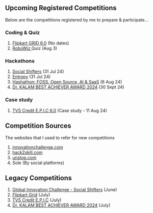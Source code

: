 ## Upcoming Registered Competitions
Below are the competitions registered by me to prepare & participate...

### Coding & Quiz
1. [Flipkart GRID 6.0](https://unstop.com/hackathons/flipkart-grid-60-information-security-challenge-flipkart-grid-60-flipkart-1024250) (No dates)
2. [RoboWiz ](https://unstop.com/quiz/robowiz-quiz-roboticio-1070368?rstatus=1)Quiz (Aug 3)

### Hackathons
1. [Social Shifters](https://socialshifters.innovationchallenge.com/register) (31 Jul 24)
2. [Entropy](https://unstop.com/hackathons/entropy-vellore-institute-of-technology-chennai-1070223) (31 Jul 24)
3. [Hashathon: FOSS, Open Source, AI & SaaS](https://unstop.com/hackathons/hashathon-foss-open-source-ai-saas-onehash-1100461) (6 Aug 24)
4. [Dr. KALAM BEST ACHIEVER AWARD 2024](https://www.wyfonline.org/) (30 Sept 24)

### Case study
1. [TVS Credit E.P.I.C 6.0](https://unstop.com/competitions/tvs-credit-epic-60-analytics-challenge-epic-season-6-tvs-credit-1067484) (Case study - 11 Aug 24)

## Competition Sources
The websites that I used to refer for new competitions

1. [innovationchallenge.com](https://innovationchallenge.com)
2. [hack2skill.com](https://hack2skill.com)
3. [unstop.com](https://unstop.com)
4. Sole (By social platforms)

## Legacy Competitions
1. [Global Innovation Challenge - Social Shifters](https://www.socialshifters.co/global-innovation-challenge/) (June)
2. [Flipkart Grid](https://unstop.com/all-opportunities?oppstatus=recent&searchTerm=grid) (July)
3. [TVS Credit E.P.I.C](https://unstop.com/competitions/tvs-credit-epic-60-it-challenge-epic-season-6-tvs-credit-1067496) (July)
4. [Dr. KALAM BEST ACHIEVER AWARD 2024](https://www.wyfonline.org/) (July)